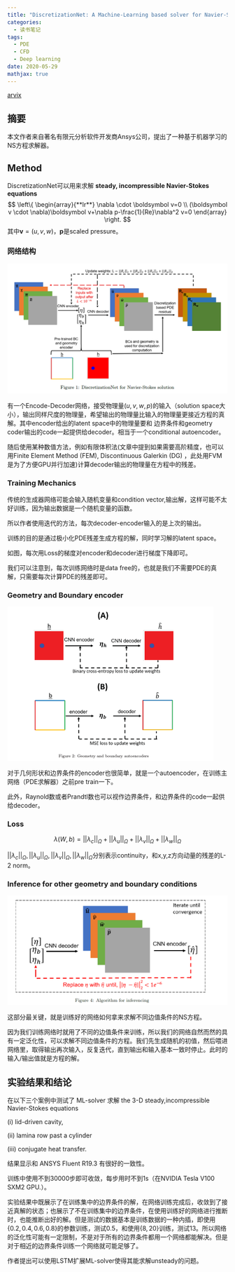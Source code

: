 ```yaml
---
title: "DiscretizationNet: A Machine-Learning based solver for Navier-Stokes Equations using Finite Volume Discretization"
categories:
  - 读书笔记
tags:
  - PDE
  - CFD
  - Deep learning
date: 2020-05-29
mathjax: true
---
```


[arvix](https://arxiv.org/abs/2005.08357)

## 摘要

本文作者来自著名有限元分析软件开发商Ansys公司，提出了一种基于机器学习的NS方程求解器。



## Method

DiscretizationNet可以用来求解 **steady, incompressible Navier-Stokes equations**
$$
\left\{  
             \begin{array}{**lr**}  
             \nabla \cdot \boldsymbol v=0  \\  
             (\boldsymbol v \cdot \nabla)\boldsymbol v+\nabla p-\frac{1}{Re}\nabla^2 v=0
             \end{array}  
\right.
$$
其中$\boldsymbol v =(u,v,w)$，$\boldsymbol p$是scaled pressure。

### 网络结构

<img src="../images/2020-05-29DiscretizationNet/image-20200529164310402.png" alt="image-20200529164310402" style="zoom:80%;" />

有一个Encode-Decoder网络，接受物理量($u,v,w,p$)的输入（solution space大小），输出同样尺度的物理量，希望输出的物理量比输入的物理量更接近方程的真解。其中encoder给出的latent space中的物理量要和 边界条件和geometry coder输出的code一起提供给decoder。相当于一个conditional autoencoder。

随后使用某种数值方法，例如有限体积法(文章中提到如果需要高阶精度，也可以用Finite Element Method (FEM), Discontinuous Galerkin (DG) ，此处用FVM是为了方便GPU并行加速)计算decoder输出的物理量在方程中的残差。

### Training Mechanics

传统的生成器网络可能会输入随机变量和condition vector,输出解，这样可能不太好训练，因为输出数据是一个随机变量的函数。

所以作者使用迭代的方法，每次decoder-encoder输入的是上次的输出。

训练的目的是通过极小化PDE残差生成方程的解，同时学习解的latent space。

如图，每次用Loss的梯度对encoder和decoder进行梯度下降即可。

我们可以注意到，每次训练网络时是data free的，也就是我们不需要PDE的真解，只需要每次计算PDE的残差即可。

### Geometry and Boundary encoder

<img src="../images/2020-05-29DiscretizationNet/image-20200529230349065.png" alt="image-20200529230349065" style="zoom: 50%;" />

对于几何形状和边界条件的encoder也很简单，就是一个autoencoder，在训练主网络（PDE求解器）之前pre train一下。

此外，Raynold数或者Prandtl数也可以视作边界条件，和边界条件的code一起供给decoder。

### Loss

$$
\lambda(W,b)=||\lambda_c||_{\Omega}+||\lambda_u||_{\Omega}+||\lambda_v||_{\Omega}+||\lambda_w||_{\Omega}
$$

$||\lambda_c||_{\Omega},||\lambda_u||_{\Omega},||\lambda_v||_{\Omega},||\lambda_w||_{\Omega}$分别表示continuity，和x,y,z方向动量的残差的L-2 norm。



### Inference for other geometry and boundary conditions

<img src="../images/2020-05-29DiscretizationNet/image-20200529231030986.png" alt="image-20200529231030986" style="zoom:60%;" />

这部分最关键，就是训练好的网络如何拿来求解不同边值条件的NS方程。

因为我们训练网络时就用了不同的边值条件来训练，所以我们的网络自然而然的具有一定泛化性，可以求解不同边值条件的方程。我们先生成随机的初值，然后喂进网络里，取得输出再次输入，反复迭代，直到输出和输入基本一致时停止。此时的输入/输出值就是方程的解。



## 实验结果和结论

在以下三个案例中测试了 ML-solver 求解 the 3-D steady,incompressible Navier-Stokes equations

(i) lid-driven cavity, 

(ii) lamina row past a cylinder 

 (iii) conjugate heat transfer. 

结果显示和 ANSYS Fluent R19.3  有很好的一致性。

训练中使用不到30000步即可收敛，每步用时不到1s（在NVIDIA Tesla V100 SXM2 GPU.）。

实验结果中既展示了在训练集中的边界条件的解，在网络训练完成后，收敛到了接近真解的状态；也展示了不在训练集中的边界条件，在使用训练好的网络进行推断时，也能推断出好的解。但是测试的数据基本是训练数据的一种内插，即使用$\{0.2,0.4,0.6,0.8\}$的参数训练，测试0.5，和使用$\{8,20\}$训练，测试13。所以网络的泛化性可能有一定限制，不是对于所有的边界条件都用一个网络都能解决。但是对于相近的边界条件训练一个网络就可能足够了。

作者提出可以使用LSTM扩展ML-solver使得其能求解unsteady的问题。